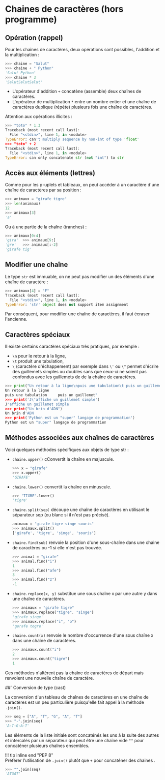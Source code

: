 #	Chaines de caractères (hors programme)

##	Opération (rappel)

Pour les chaînes de caractères, deux opérations sont possibles, l'addition et la multiplication :

``` py
>>> chaine = "Salut"
>>> chaine + " Python"
'Salut Python'
>>> chaine * 3
'SalutSalutSalut'
```

-	L'opérateur d'addition `+` concatène (assemble) deux chaînes de caractères.
-	L'opérateur de multiplication `*` entre un nombre entier et une chaîne de caractères duplique (répète) plusieurs fois une chaîne de caractères.

Attention aux opérations illicites :

``` py
>>> "toto" * 1.3
Traceback (most recent call last):
  File "<stdin>", line 1, in <module>
TypeError: can't multiply sequence by non-int of type 'float'
>>> "toto" + 2
Traceback (most recent call last):
  File "<stdin>", line 1, in <module>
TypeError: can only concatenate str (not "int") to str
```

##	Accès aux éléments (lettres)

Comme pour les p-uplets et tableaux, on peut accéder à un caractère d'une chaîne de caractères par sa position :

``` py
>>> animaux = "girafe tigre"
>>> len(animaux)
12
>>> animaux[3]
'a'
```

Ou à une partie de la chaîne (tranches) :

``` py
>>> animaux[0:4]
'gira'	>>> animaux[9:]
'gre'	>>> animaux[:-2]
'girafe tig'
```

##	Modifier une chaîne

Le type `str` est immuable, on ne peut pas modifier un des éléments d'une chaîne de caractère : 

``` py
>>> animaux[4] = "F"
Traceback (most recent call last):
  File "<stdin>", line 1, in <module>
TypeError: 'str' object does not support item assignment
```

Par conséquent, pour modifier une chaîne de caractères, il faut écraser l'ancienne.   


##	Caractères spéciaux

Il existe certains caractères spéciaux très pratiques, par exemple :

-	`\n` pour le retour à la ligne, 
- 	`\t` produit une tabulation,
-	`\` (caractère d'échappement) par exemple dans  `\'` ou `\"` permet d'écrire des guillemets simples ou doubles sans que ceux-ci ne soient pas confondus avec les guillemets de de la chaîne de caractères.

``` py
>>> print("Un retour à la ligne\npuis une tabulation\t puis un guillemet\"")
Un retour à la ligne
puis une tabulation     puis un guillemet"
>>> print('J\'affiche un guillemet simple')
J'affiche un guillemet simple
>>> print("Un brin d'ADN")
Un brin d'ADN
>>> print('Python est un "super" langage de programmation')
Python est un "super" langage de programmation
```

##	Méthodes associées aux chaînes de caractères

Voici quelques méthodes spécifiques aux objets de type str :

-   `chaine.upper()` cConvertit la chaîne en majuscule.
    ``` py
    >>> x = "girafe"
    >>> x.upper()
    'GIRAFE'
    ```
-   `chaine.lower()` convertit la chaîne en minuscule.
    ``` py
    >>> 'TIGRE'.lower()
    'tigre'
    ```

-   `chaine.split(sep)` découpe une chaîne de caractères en utilisant le séparateur sep (ou blanc si il n'est pas précisé).	
    ``` py
    animaux = "girafe tigre singe souris"
    >>> animaux.split()
    ['girafe', 'tigre', 'singe', 'souris']
    ```

-   `chaine.find(sub)` renvoie la position d'une sous-chaîne dans une chaine de caractères ou -1 si elle n'est pas trouvée.	
    ``` py
    >>> animal = "girafe"
    >>> animal.find("i")
    1
    >>> animal.find("afe")
    3
    >>> animal.find("z")
    -1
    ```

-   `chaine.replace(x, y)` substitue une sous chaîne x par une autre y dans une chaîne de caractères.	
    ``` py
    >>> animaux = "girafe tigre"
    >>> animaux.replace("tigre", "singe")
    'girafe singe'
    >>> animaux.replace("i", "o")
    'gorafe togre'
    ```

-   `chaine.count(x)` renvoie le nombre d'occurrence d'une sous chaîne x dans une chaîne de caractères.	
    ``` py
    >>> animaux.count("i")
    2
    >>> animaux.count("tigre")
    1
    ```

Ces méthodes n'altèrent pas la chaîne de caractères de départ mais renvoient une nouvelle chaîne de caractère.

##`	Conversion de type (cast)

La conversion d'un tableau de chaînes de caractères en une chaîne de caractères est un peu particulière puisqu'elle fait appel à la méthode `.join()`.

``` py
>>> seq = ["A", "T", "G", "A", "T"]
>>> "-".join(seq)
'A-T-G-A-T'
```

Les éléments de la liste initiale sont concaténés les uns à la suite des autres et intercalés par un séparateur qui peut être une chaîne vide `""`  pour concaténer plusieurs chaînes ensembles.


!!! tip inline end "PEP 8"  
    Préférer l'utilisation de  `.join()` plutôt que `+` pour concaténer des chaines . 

``` py
>>> "".join(seq)
'ATGAT'
```